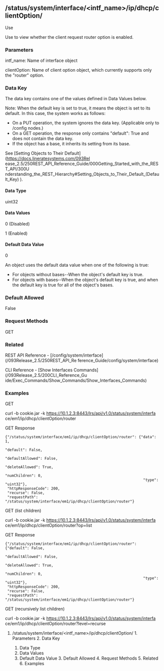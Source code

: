 ## /status/system/interface/<intf_name>/ip/dhcp/clientOption/<clientOption>

Use

Use to view whether the client request router option is enabled.

### Parameters

intf_name: Name of interface object

clientOption: Name of client option object, which currently supports only the
"router" option.

### Data Key

The data key contains one of the values defined in Data Values below.

Note: When the default key is set to true, it means the object is set to its
default. In this case, the system works as follows:

  * On a PUT operation, the system ignores the data key. (Applicable only to /config nodes.)
  * On a GET operation, the response only contains "default": True and does not contain the data key.
  * If the object has a base, it inherits its setting from its base.

See [Setting Objects to Their Default](https://docs.lineratesystems.com/093Rel
ease_2.5/250REST_API_Reference_Guide/000Getting_Started_with_the_REST_API/300U
nderstanding_the_REST_Hierarchy#Setting_Objects_to_Their_Default_(Default_Key)
).

#### Data Type

uint32

#### Data Values

0 (Disabled)

1 (Enabled)

#### Default Data Value

0

An object uses the default data value when one of the following is true:

  * For objects without bases--When the object's default key is true.
  * For objects with bases--When the object's default key is true, and when the default key is true for all of the object's bases.

### Default Allowed

False

### Request Methods

GET

### Related

REST API Reference - [/config/system/interface](/093Release_2.5/250REST_API_Re
ference_Guide/config/system/interface)

CLI Reference - [Show Interfaces Commands](/093Release_2.5/200CLI_Reference_Gu
ide/Exec_Commands/Show_Commands/Show_Interfaces_Commands)

### Examples

GET

curl -b cookie.jar -k https://10.1.2.3:8443/lrs/api/v1.0/status/system/interfa
ce/em1/ip/dhcp/clientOption/router

GET Response

    
    
    {"/status/system/interface/em1/ip/dhcp/clientOption/router": {"data": 1,
                                                                   "default": False,
                                                                   "defaultAllowed": False,
                                                                   "deleteAllowed": True,
                                                                   "numChildren": 0,
                                                                   "type": "uint32"},
     "httpResponseCode": 200,
     "recurse": False,
     "requestPath": "/status/system/interface/em1/ip/dhcp/clientOption/router"}
    

GET (list children)

curl -b cookie.jar -k https://10.1.2.3:8443/lrs/api/v1.0/status/system/interfa
ce/em1/ip/dhcp/clientOption/router?op=list

GET Response

    
    
    {"/status/system/interface/em1/ip/dhcp/clientOption/router": {"default": False,
                                                                   "defaultAllowed": False,
                                                                   "deleteAllowed": True,
                                                                   "numChildren": 0,
                                                                   "type": "uint32"},
     "httpResponseCode": 200,
     "recurse": False,
     "requestPath": "/status/system/interface/em1/ip/dhcp/clientOption/router"}
    

GET (recursively list children)

curl -b cookie.jar -k https://10.1.2.3:8443/lrs/api/v1.0/status/system/interfa
ce/em1/ip/dhcp/clientOption/router?level=recurse

  1. /status/system/interface/<intf_name>/ip/dhcp/clientOption/<clientOption>
    1. Parameters
    2. Data Key
      1. Data Type
      2. Data Values
      3. Default Data Value
    3. Default Allowed
    4. Request Methods
    5. Related
    6. Examples

